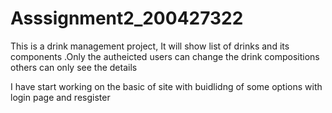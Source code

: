 # Asssignment2_200427322
This is a drink management project, It will show list of drinks and its components .Only the autheicted users can change the drink compositions others can only see the details 


I have start working on the basic of site with buidlidng of some options with login page and resgister
